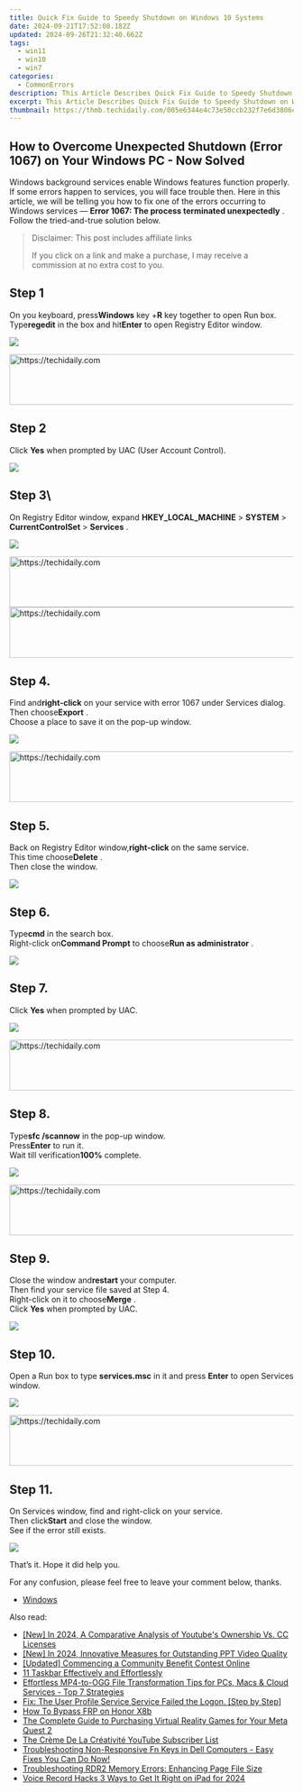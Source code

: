 ```yaml
---
title: Quick Fix Guide to Speedy Shutdown on Windows 10 Systems
date: 2024-09-21T17:52:08.182Z
updated: 2024-09-26T21:32:40.662Z
tags:
  - win11
  - win10
  - win7
categories:
  - CommonErrors
description: This Article Describes Quick Fix Guide to Speedy Shutdown on Windows 10 Systems
excerpt: This Article Describes Quick Fix Guide to Speedy Shutdown on Windows 10 Systems
thumbnail: https://thmb.techidaily.com/005e6344e4c73e50ccb232f7e6d3806cb38585b8b60bbb71db163db20304611c.jpg
---
```


## How to Overcome Unexpected Shutdown (Error 1067) on Your Windows PC - Now Solved

 Windows background services enable Windows features function properly. If some errors happen to services, you will face trouble then. Here in this article, we will be telling you how to fix one of the errors occurring to Windows services — **Error 1067: The process terminated unexpectedly** . Follow the tried-and-true solution below.

>  Disclaimer: This post includes affiliate links
>
>  If you click on a link and make a purchase, I may receive a commission at no extra cost to you.
>

## Step 1

 On you keyboard, press**Windows** key +**R** key together to open Run box.  
 Type**regedit** in the box and hit**Enter** to open Registry Editor window.

![](https://images.drivereasy.com/wp-content/uploads/2017/06/2-1.png)

<!-- affiliate ads begin -->
<a href="https://united.elfm.net/c/5597632/517826/4704" target="_top" id="517826">
  <img src="//a.impactradius-go.com/display-ad/4704-517826" border="0" alt="https://techidaily.com" width="728" height="90"/>
</a>
<img height="0" width="0" src="https://united.elfm.net/i/5597632/517826/4704" style="position:absolute;visibility:hidden;" border="0" />
<!-- affiliate ads end -->

## Step 2

 Click **Yes**  when prompted by UAC (User Account Control).

![](https://images.drivereasy.com/wp-content/uploads/2017/06/3-2.png)

## Step 3\

 On Registry Editor window, expand **HKEY\_LOCAL\_MACHINE**  \> **SYSTEM**  \> **CurrentControlSet**  \> **Services** .

![](https://images.drivereasy.com/wp-content/uploads/2017/06/4-1.png)

<!-- affiliate ads begin -->
<a href="https://appsumo.8odi.net/c/5597632/2129738/7443" target="_top" id="2129738">
  <img src="//a.impactradius-go.com/display-ad/7443-2129738" border="0" alt="https://techidaily.com" width="728" height="90"/>
</a>
<img height="0" width="0" src="https://appsumo.8odi.net/i/5597632/2129738/7443" style="position:absolute;visibility:hidden;" border="0" />
<!-- affiliate ads end -->

<!-- affiliate ads begin -->
<a href="https://appsumo.8odi.net/c/5597632/2049364/7443" target="_top" id="2049364">
  <img src="//a.impactradius-go.com/display-ad/7443-2049364" border="0" alt="https://techidaily.com" width="728" height="90"/>
</a>
<img height="0" width="0" src="https://appsumo.8odi.net/i/5597632/2049364/7443" style="position:absolute;visibility:hidden;" border="0" />
<!-- affiliate ads end -->

## **Step 4.**

 Find and**right-click** on your service with error 1067 under Services dialog.  
 Then choose**Export** .  
 Choose a place to save it on the pop-up window.

![](https://images.drivereasy.com/wp-content/uploads/2017/06/5-1.png)

<!-- affiliate ads begin -->
<a href="https://dhgate.sjv.io/c/5597632/1172027/12108" target="_top" id="1172027">
  <img src="//a.impactradius-go.com/display-ad/12108-1172027" border="0" alt="https://techidaily.com" width="728" height="90"/>
</a>
<img height="0" width="0" src="https://dhgate.sjv.io/i/5597632/1172027/12108" style="position:absolute;visibility:hidden;" border="0" />
<!-- affiliate ads end -->

## **Step 5.**

 Back on Registry Editor window,**right-click** on the same service.  
 This time choose**Delete** .  
 Then close the window.

![](https://images.drivereasy.com/wp-content/uploads/2017/06/6-2.png)

## **Step 6.**

 Type**cmd** in the search box.  
 Right-click on**Command Prompt** to choose**Run as administrator** .

![](https://www.drivereasy.com/wp-content/uploads/2023/12/win11-cmd-Run-as-administrator.jpg)

## **Step 7.**

 Click **Yes**  when prompted by UAC.

![](https://images.drivereasy.com/wp-content/uploads/2017/06/10-1.jpg)

<!-- affiliate ads begin -->
<a href="https://appsumo.8odi.net/c/5597632/2123750/7443" target="_top" id="2123750">
  <img src="//a.impactradius-go.com/display-ad/7443-2123750" border="0" alt="https://techidaily.com" width="728" height="90"/>
</a>
<img height="0" width="0" src="https://appsumo.8odi.net/i/5597632/2123750/7443" style="position:absolute;visibility:hidden;" border="0" />
<!-- affiliate ads end -->

## **Step 8.**

 Type**sfc /scannow** in the pop-up window.  
 Press**Enter** to run it.  
 Wait till verification**100%** complete.

![](https://images.drivereasy.com/wp-content/uploads/2017/06/11-1.jpg)

<!-- affiliate ads begin -->
<a href="https://bluettide.pxf.io/c/5597632/2141683/17092" target="_top" id="2141683">
  <img src="//a.impactradius-go.com/display-ad/17092-2141683" border="0" alt="https://techidaily.com" width="728" height="90"/>
</a>
<img height="0" width="0" src="https://bluettide.pxf.io/i/5597632/2141683/17092" style="position:absolute;visibility:hidden;" border="0" />
<!-- affiliate ads end -->

## **Step 9.**

 Close the window and**restart** your computer.  
 Then find your service file saved at Step 4.  
 Right-click on it to choose**Merge** .  
 Click **Yes**  when prompted by UAC.

![](https://images.drivereasy.com/wp-content/uploads/2017/06/7-1.png)

## **Step 10.**

 Open a Run box to type **services.msc**  in it and press **Enter**  to open Services window.

![](https://images.drivereasy.com/wp-content/uploads/2017/06/8.png)

<!-- affiliate ads begin -->
<a href="https://aidotcom.pxf.io/c/5597632/2134500/19576" target="_top" id="2134500">
  <img src="//a.impactradius-go.com/display-ad/19576-2134500" border="0" alt="https://techidaily.com" width="600" height="90"/>
</a>
<img height="0" width="0" src="https://aidotcom.pxf.io/i/5597632/2134500/19576" style="position:absolute;visibility:hidden;" border="0" />
<!-- affiliate ads end -->

## **Step 11.**

 On Services window, find and right-click on your service.  
 Then click**Start** and close the window.  
 See if the error still exists.

![](https://images.drivereasy.com/wp-content/uploads/2017/06/9.png)

That’s it. Hope it did help you.

For any confusion, please feel free to leave your comment below, thanks.

* [Windows](https://tools.techidaily.com/drivereasy/download/)

<ins class="adsbygoogle"
     style="display:block"
     data-ad-format="autorelaxed"
     data-ad-client="ca-pub-7571918770474297"
     data-ad-slot="1223367746"></ins>

<ins class="adsbygoogle"
     style="display:block"
     data-ad-client="ca-pub-7571918770474297"
     data-ad-slot="8358498916"
     data-ad-format="auto"
     data-full-width-responsive="true"></ins>

<span class="atpl-alsoreadstyle">Also read:</span>
<div><ul>
<li><a href="https://youtube-blog.techidaily.com/n-2024-a-comparative-analysis-of-youtubes-ownership-vs-cc-licenses/"><u>[New] In 2024, A Comparative Analysis of Youtube's Ownership Vs. CC Licenses</u></a></li>
<li><a href="https://visual-screen-recording.techidaily.com/new-in-2024-innovative-measures-for-outstanding-ppt-video-quality/"><u>[New] In 2024, Innovative Measures for Outstanding PPT Video Quality</u></a></li>
<li><a href="https://extra-information.techidaily.com/updated-commencing-a-community-benefit-contest-online/"><u>[Updated] Commencing a Community Benefit Contest Online</u></a></li>
<li><a href="https://common-error.techidaily.com/11-taskbar-effectively-and-effortlessly/"><u>11 Taskbar Effectively and Effortlessly</u></a></li>
<li><a href="https://media-tips.techidaily.com/effortless-mp4-to-ogg-file-transformation-tips-for-pcs-macs-and-cloud-services-top-7-strategies/"><u>Effortless MP4-to-OGG File Transformation Tips for PCs, Macs & Cloud Services - Top 7 Strategies</u></a></li>
<li><a href="https://common-error.techidaily.com/fix-the-user-profile-service-service-failed-the-logon-step-by-step/"><u>Fix: The User Profile Service Service Failed the Logon. [Step by Step]</u></a></li>
<li><a href="https://phone-solutions.techidaily.com/how-to-bypass-frp-on-honor-x8b-by-drfone-android-unlock-remove-google-frp/"><u>How To Bypass FRP on Honor X8b</u></a></li>
<li><a href="https://tech-recovery.techidaily.com/the-complete-guide-to-purchasing-virtual-reality-games-for-your-meta-quest-2/"><u>The Complete Guide to Purchasing Virtual Reality Games for Your Meta Quest 2</u></a></li>
<li><a href="https://youtube-web.techidaily.com/reme-de-la-creativite-youtube-subscriber-list/"><u>The Crème De La Créativité YouTube Subscriber List</u></a></li>
<li><a href="https://common-error.techidaily.com/1723209208154-troubleshooting-non-responsive-fn-keys-in-dell-computers-easy-fixes-you-can-do-now/"><u>Troubleshooting Non-Responsive Fn Keys in Dell Computers - Easy Fixes You Can Do Now!</u></a></li>
<li><a href="https://common-error.techidaily.com/troubleshooting-rdr2-memory-errors-enhancing-page-file-size/"><u>Troubleshooting RDR2 Memory Errors: Enhancing Page File Size</u></a></li>
<li><a href="https://video-screen-grab.techidaily.com/voice-record-hacks-3-ways-to-get-it-right-on-ipad-for-2024/"><u>Voice Record Hacks 3 Ways to Get It Right on iPad for 2024</u></a></li>
</ul></div>

